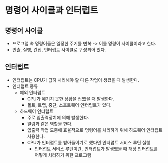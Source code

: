 # 명령어 사이클과 인터럽트

## 명령어 사이클
- 프로그램 속 명령어들은 일정한 주기를 반복 -> 이를 명령어 사이클이라고 한다.
- 인출, 실행, 간접, 인터럽트 사이클로 구성되어 있다.

## 인터럽트
- 인터럽트는 CPU가 급히 처리해야 할 다른 작업이 생겼을 때 발생한다.
- 인터럽트 종류
  - 예외 인터럽트
    - CPU가 예기치 못한 상황을 접했을 때 발생한다.
    - 폴트, 트랩, 중단, 소프트웨어 인터럽트가 있다.
  - 하드웨어 인터럽트
    - 주로 입출력장치에 의해 발생한다.
    - 알림과 같은 역할을 한다.
    - 입출력 작업 도중에 효율적으로 명령어를 처리하기 위해 하드웨어 인터럽트 사용한다.
    - CPU가 인터럽트를 받아들이기로 했다면 인터럽트 서비스 루틴 실행
      - 인터럽트 서비스 루틴이란, 인터럽트가 발생했을 때 해당 인터럽트를 어떻게 처리하기 위한 프로그램
    
